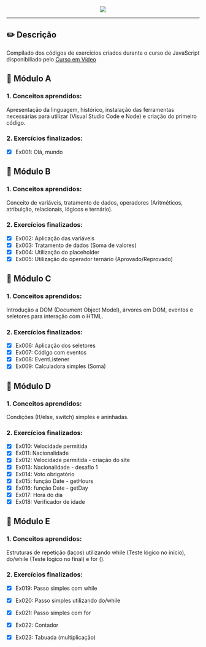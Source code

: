 <p align="center" width=40px heigth=40px>
  <img src="https://user-images.githubusercontent.com/62821027/152442729-f9c201ed-8482-4f85-a70f-3d21266a7494.png">
</p>

***
## ✏️ Descrição
Compilado dos códigos de exercícios criados durante o curso de JavaScript disponibiliado pelo [Curso em Vídeo](https://www.youtube.com/c/CursoemV%C3%ADdeo)

## 📘 Módulo A 

<h3>1. Conceitos aprendidos: </h3>

Apresentação da linguagem, histórico, instalação das ferramentas necessárias para utilizar (Visual Studio Code e Node) e criação do primeiro código.

<h3>2. Exercícios finalizados: </h3>

- [x]  Ex001: Olá, mundo

## 📘 Módulo B

<h3>1. Conceitos aprendidos: </h3>

Conceito de variáveis, tratamento de dados, operadores (Aritméticos, atribuição, relacionais, lógicos e ternário).

<h3>2. Exercícios finalizados: </h3>

- [x]  Ex002: Aplicação das variáveis
- [x]  Ex003: Tratamento de dados (Soma de valores)
- [x]  Ex004: Utilização do placeholder
- [x]  Ex005: Utilização do operador ternário (Aprovado/Reprovado)

## 📘 Módulo C

<h3>1. Conceitos aprendidos: </h3>

Introdução a DOM (Document Object Model), árvores em DOM, eventos e seletores para interação com o HTML.

<h3>2. Exercícios finalizados: </h3>

- [x]  Ex006: Aplicação dos seletores
- [x]  Ex007: Código com eventos
- [x]  Ex008: EventListener
- [x]  Ex009: Calculadora simples (Soma)

## 📘 Módulo D

<h3>1. Conceitos aprendidos: </h3>

Condições (If/else, switch) simples e aninhadas.

<h3>2. Exercícios finalizados: </h3>

- [x]  Ex010: Velocidade permitida
- [x]  Ex011: Nacionalidade
- [x]  Ex012: Velocidade permitida - criação do site
- [x]  Ex013: Nacionalidade - desafio 1
- [x]  Ex014: Voto obrigatório
- [x]  Ex015: função Date - getHours
- [x]  Ex016: função Date - getDay
- [x]  Ex017: Hora do dia
- [x]  Ex018: Verificador de idade

## 📘 Módulo E

<h3>1. Conceitos aprendidos: </h3>

Estruturas de repetição (laços) utilizando while (Teste lógico no início), do/while (Teste lógico no final) e for ().

<h3>2. Exercícios finalizados: </h3>

- [x]  Ex019: Passo simples com while
- [x]  Ex020: Passo simples utilizando do/while
- [x]  Ex021: Passo simples com for
- [x]  Ex022: Contador
- [x]  Ex023: Tabuada (multiplicação)

